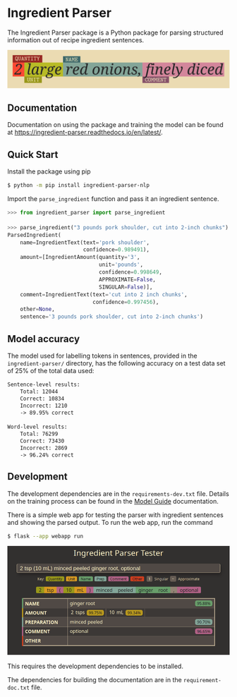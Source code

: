 # Ingredient Parser

The Ingredient Parser package is a Python package for parsing structured information out of recipe ingredient sentences.

![](docs/source/_static/logo.svg)

## Documentation

Documentation on using the package and training the model can be found at https://ingredient-parser.readthedocs.io/en/latest/.

## Quick Start

Install the package using pip

```bash
$ python -m pip install ingredient-parser-nlp
```

Import the ```parse_ingredient``` function and pass it an ingredient sentence.

```python
>>> from ingredient_parser import parse_ingredient

>>> parse_ingredient("3 pounds pork shoulder, cut into 2-inch chunks")
ParsedIngredient(
    name=IngredientText(text='pork shoulder', 
                        confidence=0.989491),
    amount=[IngredientAmount(quantity='3',
                             unit='pounds',
                             confidence=0.998649,
                             APPROXIMATE=False,
                             SINGULAR=False)],
    comment=IngredientText(text='cut into 2 inch chunks',
                           confidence=0.997456),
    other=None,
    sentence='3 pounds pork shoulder, cut into 2-inch chunks')
```

## Model accuracy

The model used for labelling tokens in sentences, provided in the ```ingredient-parser/``` directory, has the following accuracy on a test data set of 25% of the total  data used:

```
Sentence-level results:
	Total: 12044
	Correct: 10834
	Incorrect: 1210
	-> 89.95% correct

Word-level results:
	Total: 76299
	Correct: 73430
	Incorrect: 2869
	-> 96.24% correct
```

## Development

The development dependencies are in the ```requirements-dev.txt``` file. Details on the training process can be found in the [Model Guide](https://ingredient-parser.readthedocs.io/en/latest/guide/index.html) documentation.

There is a simple web app for testing the parser with ingredient sentences and showing the parsed output. To run the web app, run the command

```bash
$ flask --app webapp run
```

![Screen shot of web app](docs/source/_static/app-screenshot.png)

This requires the development dependencies to be installed.

The dependencies for building the documentation are in the ```requirement-doc.txt``` file.
